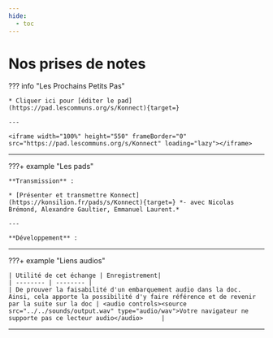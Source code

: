 ```yaml
---
hide:
  - toc
---
```


# Nos prises de notes


??? info "Les Prochains Petits Pas"

    * Cliquer ici pour [éditer le pad](https://pad.lescommuns.org/s/Konnect){target=}
    
    ---

    <iframe width="100%" height="550" frameBorder="0" src="https://pad.lescommuns.org/s/Konnect" loading="lazy"></iframe>

---

???+ example "Les pads"


    
    **Transmission** :

    * [Présenter et transmettre Konnect](https://konsilion.fr/pads/s/Konnect){target=} *- avec Nicolas Brémond, Alexandre Gaultier, Emmanuel Laurent.*
    
    ---
    
    **Développement** :


   

---
???+ example "Liens audios"

    | Utilité de cet échange | Enregistrement| 
    | -------- | -------- | 
    | De prouver la faisabilité d'un embarquement audio dans la doc. Ainsi, cela apporte la possibilité d'y faire référence et de revenir par la suite sur la doc | <audio controls><source src="../../sounds/output.wav" type="audio/wav">Votre navigateur ne supporte pas ce lecteur audio</audio>     |
---

<style>

</style>